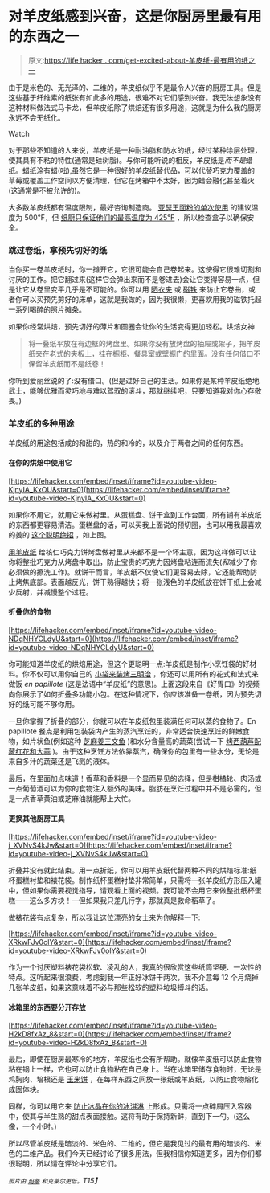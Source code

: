 # 对羊皮纸感到兴奋，这是你厨房里最有用的东西之一

> 原文:[https://life hacker . com/get-excited-about-羊皮纸-最有用的纸之一](https://lifehacker.com/get-excited-about-parchment-paper-one-of-the-most-usef-1738145434)

由于是米色的、无光泽的、二维的，羊皮纸似乎不是最令人兴奋的厨房工具。但是这些基于纤维素的纸张有如此多的用途，很难不对它们感到兴奋。我无法想象没有这种材料做法式马卡龙，但羊皮纸除了烘焙还有很多用途，这就是为什么我的厨房永远不会无纸化。

Watch

对于那些不知道的人来说，羊皮纸是一种耐油脂和防水的纸，经过某种涂层处理，使其具有不粘的特性(通常是硅树脂)。与你可能听说的相反，羊皮纸是*而不是*蜡纸。蜡纸涂有蜡(咄),虽然它是一种很好的羊皮纸替代品，可以代替巧克力覆盖的草莓或覆盖工作空间以方便清理，但它在烤箱中不太好，因为蜡会融化甚至着火(这通常是不被允许的)。

大多数羊皮纸都有温度限制，最好咨询制造商。 [亚瑟王面粉的单次使用](http://www.kingarthurflour.com/shop/items/baking-parchment-paper-half-sheet) 的建议温度为 500℉，但 [纸厨只保证他们的最高温度为 425℉](http://www.paperchef.com/en/pages/parchment101) ，所以检查盒子以确保安全。

### 跳过卷纸，拿预先切好的纸

当你买一卷羊皮纸时，你一摊开它，它很可能会自己卷起来。这使得它很难切割和讨厌的工作。把它翻过来(这样它会弹出来而不是卷进去)会让它变得容易一点，但是让它从卷里变平几乎是不可能的。你可以用 [晒衣夹](http://lifehacker.com/fasten-parchment-paper-with-a-clothespin-to-pour-batter-1585219205#_ga=1.32757118.1315095110.1433782535) 或 [磁铁](http://lifehacker.com/keep-parchment-paper-from-curling-with-magnets-5930396) 来防止它卷曲，或者你可以买预先剪好的床单，这就是我做的，因为我很懒，更喜欢用我的磁铁托起一系列喝醉的照片摊条。

如果你经常烘焙，预先切好的薄片和圆圈会让你的生活变得更加轻松。烘焙女神

> 将一叠纸平放在有边框的烤盘里。如果你没有放烤盘的抽屉或架子，把羊皮纸夹在老式的夹板上，挂在橱柜、餐具室或壁橱门的里面。没有任何借口不保留羊皮纸而不是纸卷！

你听到爱丽丝说的了:没有借口。(但是过好自己的生活。如果你是某种羊皮纸绝地武士，能够优雅而灵巧地与难以驾驭的滚斗，那就继续吧，只要知道我对你心存敬畏。)

### 羊皮纸的多种用途

羊皮纸的用途包括咸的和甜的，热的和冷的，以及介于两者之间的任何东西。

#### 在你的烘焙中使用它

 [https://lifehacker.com/embed/inset/iframe?id=youtube-video-KjnyIA_KxOU&start=0](https://lifehacker.com/embed/inset/iframe?id=youtube-video-KjnyIA_KxOU&start=0) 

如果你不用它，就用它来做衬里。从蛋糕盘、饼干盒到工作台面，所有铺有羊皮纸的东西都更容易清洁。蛋糕盘的话，可以买我上面说的预切圈，也可以用我最喜欢的姜的 [这个聪明绝招](http://skillet.lifehacker.com/line-round-cake-pans-with-parchment-paper-perfectly-ev-1716406181#_ga=1.197245615.1055861349.1441835238) ，如上图。

[用羊皮纸](http://lifehacker.com/line-your-baking-pan-with-parchment-paper-for-easy-brow-5886475) 给核仁巧克力饼烤盘做衬里从来都不是一个坏主意，因为这样做可以让你将整批巧克力从烤盘中取出，防止宝贵的巧克力因烤盘粘连而流失(*和*减少了你必须做的擦洗工作)。就饼干而言，羊皮纸不仅使它们更容易去除，它还能帮助防止烤焦底部。表面越反光，饼干熟得越快；将一张浅色的羊皮纸放在饼干纸上会减少反射，并减慢整个过程。

#### 折叠你的食物

 [https://lifehacker.com/embed/inset/iframe?id=youtube-video-NDqNHYCLdyU&start=0](https://lifehacker.com/embed/inset/iframe?id=youtube-video-NDqNHYCLdyU&start=0) 

你可能知道羊皮纸的烘焙用途，但这个更聪明一点:羊皮纸是制作小烹饪袋的好材料。你不仅可以用你自己的 [小袋来装烤三明治](http://lifehacker.com/turn-parchment-paper-into-a-toaster-bag-for-mess-free-t-5640047#_ga=1.227171229.1055861349.1441835238) ，你还可以用所有的花式和法式来做饭 *en papillote* (这是法语中“羊皮纸”的意思)。上面这段来自《好胃口》的视频向你展示了如何折叠多功能小包。在这种情况下，你应该准备一卷纸，因为预先切好的纸可能不够你用。

一旦你掌握了折叠的部分，你就可以在羊皮纸包里装满任何可以蒸的食物了。En papillote 餐点是利用包装袋内产生的蒸汽烹饪的，非常适合快速烹饪的鲜嫩食物，如片状鱼(例如这种 [芝麻姜三文鱼](http://www.cookingchanneltv.com/recipes/kelsey-nixon/sesame-ginger-salmon-en-papillote.html) )和水分含量高的蔬菜(尝试一下 [烤西葫芦配藏红花和大蒜](http://www.pccnaturalmarkets.com/pcc/recipes/roasted-zucchini-saffron-and-garlic-en-papillote) )。由于这种烹饪方法依靠蒸汽，确保你的包里有一些水分，无论是来自多汁的蔬菜还是飞溅的液体。

最后，在里面加点味道！香草和香料是一个显而易见的选择，但是柑橘轮、肉汤或一点葡萄酒可以为你的食物注入额外的美味。脂肪在烹饪过程中并不是必需的，但是一点香草黄油或芝麻油就能帮上大忙。

#### **更换其他厨房工具**

 [https://lifehacker.com/embed/inset/iframe?id=youtube-video-j_XVNvS4kJw&start=0](https://lifehacker.com/embed/inset/iframe?id=youtube-video-j_XVNvS4kJw&start=0) 

折叠并没有就此结束。用一点折纸，你可以用羊皮纸代替两种不同的烘焙标准:纸杯蛋糕衬垫和裱花袋。制作纸杯蛋糕衬垫非常简单，只需将一张羊皮纸方形压入罐中，但如果你需要视觉指导，请观看上面的视频。我可能不会用它来做整批纸杯蛋糕——这么多方块！—但如果我只差几行字，那就真是救命稻草了。

做裱花袋有点复杂，所以我让这位漂亮的女士来为你解释一下:

 [https://lifehacker.com/embed/inset/iframe?id=youtube-video-XRkwFJv0olY&start=0](https://lifehacker.com/embed/inset/iframe?id=youtube-video-XRkwFJv0olY&start=0) 

作为一个讨厌塑料裱花袋松软、凌乱的人，我真的很欣赏这些纸筒坚硬、一次性的特点。这听起来很浪费，考虑到我一年正好冰饼干两次，我不介意每 12 个月烧掉几张羊皮纸，如果这意味着不必与那些松软的塑料垃圾搏斗的话。

#### 冰箱里的东西要分开存放

 [https://lifehacker.com/embed/inset/iframe?id=youtube-video-H2kD8fxAz_8&start=0](https://lifehacker.com/embed/inset/iframe?id=youtube-video-H2kD8fxAz_8&start=0) 

最后，即使在厨房最寒冷的地方，羊皮纸也会有所帮助。就像羊皮纸可以防止食物粘在锅上一样，它也可以防止食物粘在自己身上。当在冰箱里储存食物时，无论是鸡胸肉、培根还是 [玉米饼](http://lifehacker.com/store-or-freeze-tortillas-with-parchment-paper-between-5881182) ，在每样东西之间放一张纸或羊皮纸，以防止食物熔化成固体块。

同样，你可以用它来 [防止冰晶在你的冰淇淋](http://lifehacker.com/keep-ice-cream-tasting-fresh-by-storing-it-with-parchm-1564788407#_ga=1.257537803.1055861349.1441835238) 上形成。只需将一点碎屑压入容器中，使其与半生熟的甜点表面接触。这将有助于保持新鲜，直到下一勺。(这么像，一个小时。)

所以尽管羊皮纸是暗淡的、米色的、二维的，但它是我见过的最有用的暗淡的、米色的二维产品。我们今天已经讨论了很多用法，但我相信你知道更多，因为你们都很聪明，所以请在评论中分享它们。

*<small>照片由</small>* [*<small>玛蒂</small>*](https://www.flickr.com/photos/vegan-baking/4677246065/) *<small>和克莱尔更低。</small>T15】*